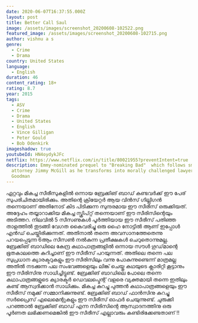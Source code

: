 ```yaml
---
date: 2020-06-07T16:37:55.000Z
layout: post
title: Better Call Saul
image: /assets/images/screenshot_20200608-102522.png
featured_image: /assets/images/screenshot_20200608-102715.png
author: vishnu a s
genre:
  - Crime
  - Drama
country: United States
language:
  - English
duration: 46
content_rating: 18+
rating: 8.7
year: 2015
tags:
  - ASV
  - Crime
  - Drama
  - United States
  - English
  - Vince Gilligan
  - Peter Gould
  - Bob Odenkirk
imageshadow: true
youtubeId: HN4oydykJFc
netflix: https://www.netflix.com/in/title/80021955?preventIntent=true
description: Emmy-nominated prequel to "Breaking Bad"  which follows small-time
  attorney Jimmy McGill as he transforms into morally challenged lawyer Saul
  Goodman
---
```

ഏറ്റവും മികച്ച സീരീസുകളിൽ ഒന്നായ ബ്രേക്കിങ് ബാഡ് കണ്ടവർക്ക് ഈ പേര് സുപരിചിതമായിരിക്കും. അതിന്റെ ക്രിയേറ്റർ ആയ വിൻസ് ഗില്ലിഗൻ തന്നെയാണ് അതിനോട് കിട പിടിക്കുന്ന സുന്ദരമായ ഈ സീരീസ് ഒരുക്കിയത്. അദ്ദേഹം തയ്യാറാക്കിയ മികച്ച സ്ക്രിപ്റ്റ് തന്നെയാണ് ഈ സീരിസിന്റെയും അടിത്തറ. നിലവിൽ 5 സീസണുകൾ പൂർത്തിയായ ഈ സീരീസ് പതിഞ്ഞ താളത്തിൽ തുടങ്ങി വേഗത കൈവരിച്ചു ഒരു ഹൈ നോട്ടിൽ ആണ് ഇപ്പോൾ എൻഡ് ചെയ്തിരിക്കുന്നത്. അതിനാൽ തന്നെ അവസാനത്തേതെന്നു പറയപ്പെടുന്ന 6ആം സീസൺ നൽകുന്ന പ്രതീക്ഷകൾ ചെറുതൊന്നുമല്ല. ബ്രേക്കിങ് ബാഡിലെ കേന്ദ്ര കഥാപാത്രങ്ങളിൽ ഒന്നായ സൗൾ ഗൂഡ്‌മാന്റെ ഭൂതകാലത്തെ കുറിച്ചാണ് ഈ സീരീസ് പറയുന്നത്. അതിലെ തന്നെ പല സുപ്രധാന ക്യാരക്ടറുകളും ഈ സീരിസിലും വന്നു പോകുന്നുണ്ടെന്ന് മാത്രമല്ല അതിൽ നടക്കുന്ന പല സംഭവങ്ങളെയും ലിങ്ക് ചെയ്തു കഥയുടെ ക്ലാരിറ്റി കൂട്ടാനും ഈ സീരിസിനു സാധിച്ചിട്ടുണ്ട്. ബ്രേക്കിങ് ബാഡിലെ പോലെ തന്നെ കഥാപാത്രങ്ങളുടെ ക്യാരക്ടർ ഡെവലപ്മെന്റ് വളരെ വ്യക്തമായി തന്നെ ഇതിലും കണ്ട്‌ ആസ്വദിക്കാൻ സാധിക്കും. മികച്ച കുറച്ചു പുത്തൻ കഥാപാത്രങ്ങളെയും ഈ സീരീസ് നമുക്ക് സമ്മാനിക്കുന്നുണ്ട്. ബ്രേക്കിങ് ബാഡ് ഫാൻസിനു കുറച്ചു  സർപ്രൈസ് എലെമെന്റുകളും ഈ സീരീസ് ഓഫർ ചെയുന്നുണ്ട്. ചുരുക്കി പറഞ്ഞാൽ ബ്രേക്കിങ് ബാഡ് എന്ന സീരിസിന്റെ ആസ്വാദനത്തിനു ഒരു പൂർണത ലഭിക്കണമെങ്കിൽ ഈ സീരീസ് എല്ലാവരും കണ്ടിരിക്കേണ്ടതാണ് !!
